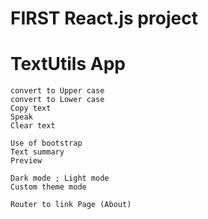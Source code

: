 # FIRST React.js project

# TextUtils App
    
    convert to Upper case
    convert to Lower case
    Copy text
    Speak
    Clear text

    Use of bootstrap
    Text summary
    Preview

    Dark mode ; Light mode
    Custom theme mode

    Router to link Page (About)